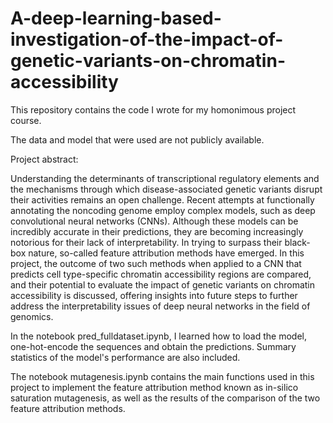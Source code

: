 # A-deep-learning-based-investigation-of-the-impact-of-genetic-variants-on-chromatin-accessibility

This repository contains the code I wrote for my homonimous project course. 

The data and model that were used are not publicly available.

Project abstract: 

Understanding the determinants of transcriptional regulatory elements and the mechanisms through which disease-associated genetic variants disrupt their activities remains an open
challenge. Recent attempts at functionally annotating the noncoding genome employ complex models, such as deep convolutional neural networks (CNNs). Although these models can be incredibly accurate in their predictions, they are becoming increasingly notorious for their lack of interpretability. In trying to surpass their black-box
nature, so-called feature attribution methods have emerged. In this project, the outcome of two such methods when applied to a CNN that predicts cell type-specific chromatin accessibility regions are compared, and their potential to evaluate the impact of genetic variants on chromatin accessibility is discussed, offering insights into future steps to further address the interpretability issues of deep neural networks in the field of genomics.


In the notebook pred_fulldataset.ipynb, I learned how to load the model, one-hot-encode the sequences and obtain the predictions. Summary statistics of the model's performance are also included. 

The notebook mutagenesis.ipynb contains the main functions used in this project to implement the feature attribution method known as in-silico saturation mutagenesis, as well as the results of the comparison of the two feature attribution methods. 

